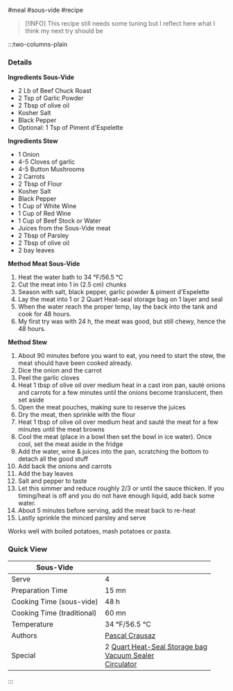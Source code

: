 #meal #sous-vide #recipe

> [!INFO]
> This recipe still needs some tuning but I reflect here what I think my next try should be

:::two-columns-plain

### Details
**Ingredients Sous-Vide**

- 2 Lb of Beef Chuck Roast 
- 2 Tsp of Garlic Powder
- 2 Tbsp of olive oil
- Kosher Salt
- Black Pepper
- Optional: 1 Tsp of Piment d'Espelette 


**Ingredients Stew**

- 1 Onion
- 4-5 Cloves of garlic
- 4-5 Button Mushrooms
- 2 Carrots
- 2 Tbsp of Flour
- Kosher Salt
- Black Pepper
- 1 Cup of White Wine
- 1 Cup of Red Wine
- 1 Cup of Beef Stock or Water
- Juices from the Sous-Vide meat
- 2 Tbsp of Parsley
- 2 Tbsp of olive oil
- 2 bay leaves


**Method Meat Sous-Vide**

1. Heat the water bath to 34 °F/56.5 °C
2. Cut the meat into 1 in (2.5 cm) chunks
3. Season with salt, black pepper, garlic powder & piment d'Espelette
4. Lay the meat into 1 or 2 Quart Heat-seal storage bag on 1 layer and seal
5. When the water reach the proper temp, lay the back into the tank and cook for 48 hours.
  1. My first try was with 24 h, the meat was good, but still chewy, hence the 48 hours.


**Method Stew**

1. About 90 minutes before you want to eat, you need to start the stew, the meat should have been cooked already.
2. Dice the onion and the carrot
3. Peel the garlic cloves
4. Heat 1 tbsp of olive oil over medium heat in a cast iron pan, sauté onions and carrots for a few minutes until the onions become translucent, then set aside
5. Open the meat pouches, making sure to reserve the juices
6. Dry the meat, then sprinkle with the flour
7. Heat 1 tbsp of olive oil over medium heat and sauté the meat for a few minutes until the meat browns
8. Cool the meat (place in a bowl then set the bowl in ice water). Once cool, set the meat aside in the fridge
9. Add the water, wine & juices into the pan, scratching the bottom to detach all the good stuff
10. Add back the onions and carrots
11. Add the bay leaves
12. Salt and pepper to taste
13. Let this simmer and reduce roughly 2/3 or until the sauce thicken. If you timing/heat is off and you do not have enough liquid, add back some water.
14. About 5 minutes before serving, add the meat back to re-heat
15. Lastly sprinkle the minced parsley and serve

Works well with boiled potatoes, mash potatoes or pasta.



### Quick View
| Sous-Vide                  |                                                |
| -------------------------- | ---------------------------------------------- |
| Serve                      | 4                                              |
| Preparation Time           | 15 mn                                          |
| Cooking Time (sous-vide)   | 48 h                                           |
| Cooking Time (traditional) | 60 mn                                          |
| Temperature                | 34 °F/56.5 °C                                  |
| Authors                    | [Pascal Crausaz](mailto:pascal@askpascal.com)  |
| Special                    | 2 [Quart Heat-Seal Storage bag](http://www.amazon.com/gp/product/B001T6LT0O/ref=oh_details_o02_s00_i00?ie=UTF8&psc=1)  <br>[Vacuum Sealer](http://www.amazon.com/gp/product/B0044XDA3S/ref=oh_details_o02_s00_i02?ie=UTF8&psc=1)  <br>[Circulator](https://www.cuisinetechnology.com/sousvide-professional-comparison.php) |

:::

